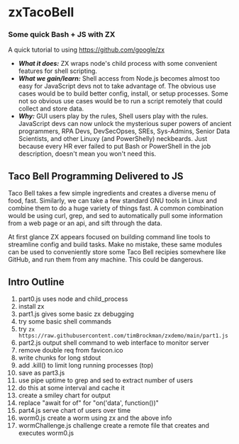# zxTacoBell
### Some quick Bash + JS with ZX
A quick tutorial to using https://github.com/google/zx

- ***What it does:*** ZX wraps node's child process with some convenient features for shell scripting.
- ***What we gain/learn:*** Shell access from Node.js becomes almost too easy for JavaScript devs not to take advantage of. The obvious use cases would be to build better config, install, or setup processes. Some not so obvious use cases would be to run a script remotely that could collect and store data.
- ***Why:*** GUI users play by the rules, Shell users play with the rules. JavaScript devs can now unlock the mysterious super powers of ancient programmers, RPA Devs, DevSecOpses, SREs, Sys-Admins, Senior Data Scientists, and other Linuxy (and PowerShelly) neckbeards. Just because every HR ever failed to put Bash or PowerShell in the job description, doesn't mean you won't need this.

## Taco Bell Programming Delivered to JS
Taco Bell takes a few simple ingredients and creates a diverse menu of food, fast. Similarly, we can take a few standard GNU tools in Linux and combine them to do a huge variety of things fast. A common combination would be using curl, grep, and sed to automatically pull some information from a web page or an api, and sift through the data.

At first glance ZX appears focused on building command line tools to streamline config and build tasks. Make no mistake, these same modules can be used to conveniently store some Taco Bell recipies somewhere like GitHub, and run them from any machine. This could be dangerous.

## Intro Outline
1. part0.js uses node and child_process
2. install zx
3. part1.js gives some basic zx debugging
4. try some basic shell commands
5. try `zx https://raw.githubusercontent.com/timBrockman/zxdemo/main/part1.js`
6. part2.js output shell command to web interface to monitor server
7. remove double req from favicon.ico
8. write chunks for long stdout
9. add .kill() to limit long running processes (top)
10. save as part3.js
11. use pipe uptime to grep and sed to extract number of users
12. do this at some interval and cache it
13. create a smiley chart for output
14. replace "await for of" for "on('data', function())"
15. part4.js serve chart of users over time
16. worm0.js create a worm using zx and the above info
17. wormChallenge.js challenge create a remote file that creates and executes worm0.js
